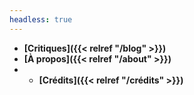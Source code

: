 ```yaml
---
headless: true
---
```


- **[Critiques]({{< relref "/blog" >}})**
- **[À propos]({{< relref "/about" >}})**
- - **[Crédits]({{< relref "/crédits" >}})**


